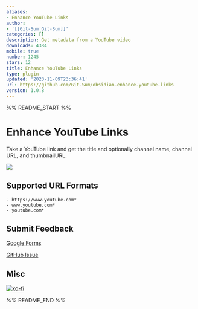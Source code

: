 ```yaml
---
aliases:
- Enhance YouTube Links
author:
- '[[Git-Sum|Git-Sum]]'
categories: []
description: Get metadata from a YouTube video
downloads: 4384
mobile: true
number: 1245
stars: 12
title: Enhance YouTube Links
type: plugin
updated: '2023-11-09T23:36:41'
url: https://github.com/Git-Sum/obsidian-enhance-youtube-links
version: 1.0.8
---
```


%% README_START %%

# Enhance YouTube Links
Take a YouTube link and get the title and optionally channel name, channel URL, and thumbnailURL.

![](https://github.com/Git-Sum/obsidian-enhance-youtube-links/blob/main/example.gif)


## Supported URL Formats
```
- https://www.youtube.com*
- www.youtube.com*
- youtube.com*
```
## Submit Feedback
[Google Forms](https://forms.gle/RZmeT9Ju1mDQ6vK47)

[GitHub Issue](https://github.com/Git-Sum/obsidian-enhance-youtube-links/issues/new/choose)

## Misc
[![ko-fi](https://ko-fi.com/img/githubbutton_sm.svg)](https://ko-fi.com/V7V7QZED2)


%% README_END %%